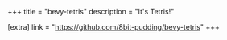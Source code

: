 +++
title = "bevy-tetris"
description = "It's Tetris!"

[extra]
link = "https://github.com/8bit-pudding/bevy-tetris"
+++
